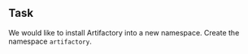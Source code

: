 ## Task

We would like to install Artifactory into a new namespace. Create the namespace `artifactory`.
